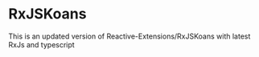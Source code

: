 # RxJSKoans
This is an updated version of Reactive-Extensions/RxJSKoans with latest RxJs and typescript
